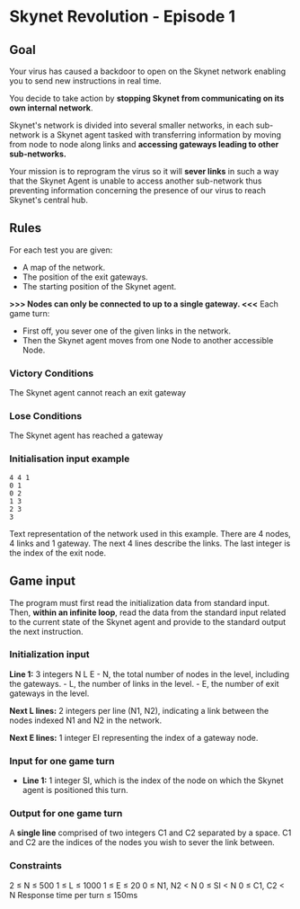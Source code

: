 # Skynet Revolution - Episode 1

## Goal

  Your virus has caused a backdoor to open on the Skynet network enabling you to send new instructions in real time.

You decide to take action by **stopping Skynet from communicating on its own internal network**.

Skynet's network is divided into several smaller networks, in each sub-network is a Skynet agent tasked with transferring information by moving from node to node along links and **accessing gateways leading to other sub-networks.**

Your mission is to reprogram the virus so it will **sever links** in such a way that the Skynet Agent is unable to access another sub-network thus preventing information concerning the presence of our virus to reach Skynet's central hub.  

## Rules

For each test you are given:

- A map of the network.
- The position of the exit gateways.
- The starting position of the Skynet agent.

**>>> Nodes can only be connected to up to a single gateway. <<<**
Each game turn:

- First off, you sever one of the given links in the network.
- Then the Skynet agent moves from one Node to another accessible Node.

### Victory Conditions

The Skynet agent cannot reach an exit gateway

### Lose Conditions

The Skynet agent has reached a gateway

### Initialisation input example

```
4 4 1
0 1
0 2
1 3
2 3
3
```

Text representation of the network used in this example. There are 4 nodes, 4 links and 1 gateway. The next 4 lines describe the links. The last integer is the index of the exit node.

## Game input

The program must first read the initialization data from standard input. Then, **within an infinite loop**, read the data from the standard input related to the current state of the Skynet agent and provide to the standard output the next instruction.

### Initialization input

**Line 1:** 3 integers N L E
\- N, the total number of nodes in the level, including the gateways.
\- L, the number of links in the level.
\- E, the number of exit gateways in the level.

**Next L lines:** 2 integers per line (N1, N2), indicating a link between the nodes indexed N1 and N2 in the network.

**Next E lines:** 1 integer EI representing the index of a gateway node.

### Input for one game turn

- **Line 1:** 1 integer SI, which is the index of the node on which the Skynet agent is positioned this turn.

### Output for one game turn

A **single line** comprised of two integers C1 and C2 separated by a space. C1 and C2 are the indices of the nodes you wish to sever the link between.

### Constraints

2 ≤ N ≤ 500
1 ≤ L ≤ 1000
1 ≤ E ≤ 20
0 ≤ N1, N2 < N
0 ≤ SI < N
0 ≤ C1, C2 < N
Response time per turn ≤ 150ms